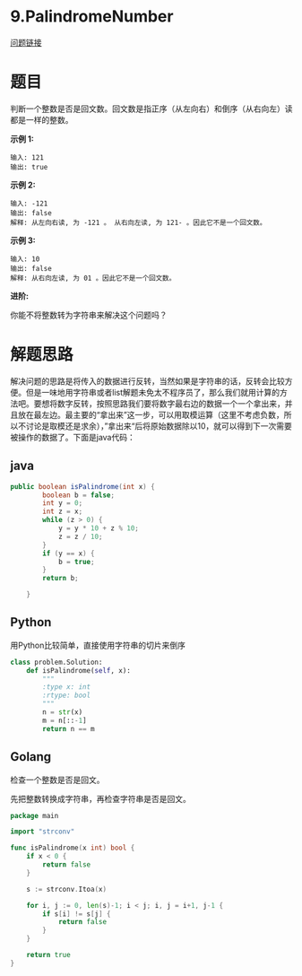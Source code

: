 # 9.PalindromeNumber

[问题链接](https://leetcode-cn.com/problems/palindrome-number/description/)

# 题目

判断一个整数是否是回文数。回文数是指正序（从左向右）和倒序（从右向左）读都是一样的整数。

**示例 1:**

```
输入: 121
输出: true
```

**示例 2:**

```
输入: -121
输出: false
解释: 从左向右读, 为 -121 。 从右向左读, 为 121- 。因此它不是一个回文数。
```

**示例 3:**

```
输入: 10
输出: false
解释: 从右向左读, 为 01 。因此它不是一个回文数。
```

**进阶:**

你能不将整数转为字符串来解决这个问题吗？

# 解题思路

解决问题的思路是将传入的数据进行反转，当然如果是字符串的话，反转会比较方便。但是一味地用字符串或者list解题未免太不程序员了，那么我们就用计算的方法吧。要想将数字反转，按照思路我们要将数字最右边的数据一个一个拿出来，并且放在最左边。最主要的“拿出来”这一步，可以用取模运算（这里不考虑负数，所以不讨论是取模还是求余），”拿出来“后将原始数据除以10，就可以得到下一次需要被操作的数据了。下面是java代码：

## java

```java
public boolean isPalindrome(int x) {
        boolean b = false;
        int y = 0;
        int z = x;
        while (z > 0) {
            y = y * 10 + z % 10;
            z = z / 10;
        }
        if (y == x) {
            b = true;
        }
        return b;

    }
```

## Python

用Python比较简单，直接使用字符串的切片来倒序

```python
class problem.Solution:
    def isPalindrome(self, x):
        """
        :type x: int
        :rtype: bool
        """
        n = str(x)  
        m = n[::-1]  
        return n == m  
```

## Golang

检查一个整数是否是回文。

先把整数转换成字符串，再检查字符串是否是回文。

```go 
package main

import "strconv"

func isPalindrome(x int) bool {
    if x < 0 {
		return false
	}

	s := strconv.Itoa(x)

	for i, j := 0, len(s)-1; i < j; i, j = i+1, j-1 {
		if s[i] != s[j] {
			return false
		}
	}

	return true
}
```
